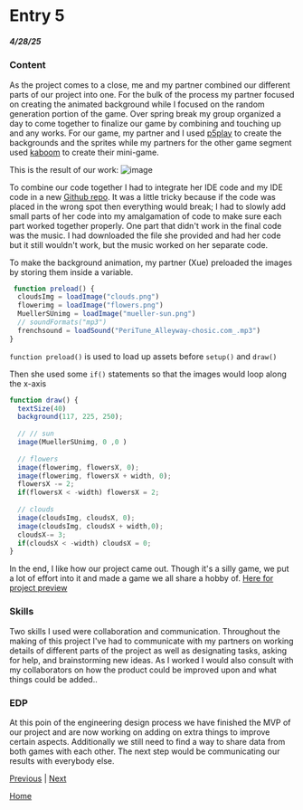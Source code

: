# Entry 5
##### 4/28/25
### Content
As the project comes to a close, me and my partner combined our different parts of our project into one. For the bulk of the process my partner focused on creating the animated background while I focused on the random generation portion of the game. Over spring break my group organized a day to come together to finalize our game by combining and touching up and any works. For our game, my partner and I used [p5play](https://p5play.org/) to create the backgrounds and the sprites while my partners for the other game segment used [kaboom](https://kaboomjs.com/) to create their mini-game. 

This is the result of our work:
![image](https://github.com/user-attachments/assets/e7ff3c18-dcc2-4683-addb-f09db0f3817c)

To combine our code together I had to integrate her IDE code and my IDE code in a new [Github repo](https://github.com/kateek5417/sep11-cat-project). It was a little tricky because if the code was placed in the wrong spot then everything would break; I had to slowly add small parts of her code into my amalgamation of code to make sure each part worked together properly. One part that didn't work in the final code was the music. I had downloaded the file she provided and had her code but it still wouldn't work, but the music worked on her separate code.

To make the background animation, my partner (Xue) preloaded the images by storing them inside a variable. 
```js
 function preload() {
  cloudsImg = loadImage("clouds.png")
  flowerimg = loadImage("flowers.png")
  MuellerSUnimg = loadImage("mueller-sun.png")
  // soundFormats("mp3")
  frenchsound = loadSound("PeriTune_Alleyway-chosic.com_.mp3")
}
```
`function preload()` is used to load up assets before `setup()` and `draw()`

Then she used some `if()` statements so that the images would loop along the x-axis
```js
function draw() {
  textSize(40)
  background(117, 225, 250);
  
  // // sun
  image(MuellerSUnimg, 0 ,0 )
  
  // flowers
  image(flowerimg, flowersX, 0);
  image(flowerimg, flowersX + width, 0);
  flowersX -= 2;
  if(flowersX < -width) flowersX = 2;
  
  // clouds
  image(cloudsImg, cloudsX, 0);
  image(cloudsImg, cloudsX + width,0);
  cloudsX-= 3;
  if(cloudsX < -width) cloudsX = 0;
}
```
In the end, I like how our project came out. Though it's a silly game, we put a lot of effort into it and made a game we all share a hobby of.
[Here for project preview ](https://kateek5417.github.io/sep11-cat-project/)


### Skills
Two skills I used were collaboration and communication. Throughout the making of this project I've had to communicate with my partners on working details of different parts of the project as well as designating tasks, asking for help, and brainstorming new ideas. As I worked I would also consult with my collaborators on how the product could be improved upon and what things could be added..

### EDP
At this poin of the engineering design process we have finished the MVP of our project and are now working on adding on extra things to improve certain aspects. Additionally we still need to find a way to share data from both games with each other. The next step would be communicating our results with everybody else.

[Previous](entry04.md) | [Next](entry06.md)

[Home](../README.md)
